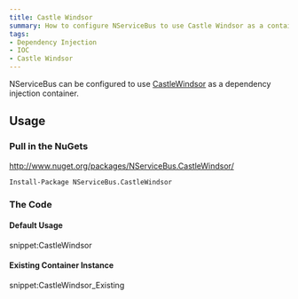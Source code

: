 ```yaml
---
title: Castle Windsor
summary: How to configure NServiceBus to use Castle Windsor as a container.
tags:
- Dependency Injection
- IOC
- Castle Windsor
---
```



NServiceBus can be configured to use [CastleWindsor](https://github.com/castleproject/Windsor) as a dependency injection container. 


## Usage


### Pull in the NuGets

http://www.nuget.org/packages/NServiceBus.CastleWindsor/

    Install-Package NServiceBus.CastleWindsor


### The Code


#### Default Usage

snippet:CastleWindsor


#### Existing Container Instance

snippet:CastleWindsor_Existing

